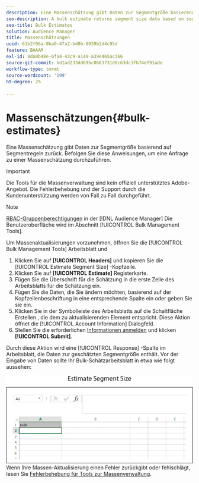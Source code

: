 ```yaml
---
description: Eine Massenschätzung gibt Daten zur Segmentgröße basierend auf Segmentregeln zurück. Befolgen Sie diese Anweisungen, um eine Anfrage zu einer Massenschätzung durchzuführen.
seo-description: A bulk estimate returns segment size data based on segment rules. Follow these instructions to make a bulk estimate request.
seo-title: Bulk Estimates
solution: Audience Manager
title: Massenschätzungen
uuid: 63b2f06a-8ba0-47a2-bd0b-8039b2d4c95d
feature: BAAAM
exl-id: 8da0b48e-6fa4-43c9-a149-a39e465ac366
source-git-commit: bd1ad233dd69bc8683731d0c63dc3fb74ef91ade
workflow-type: tm+mt
source-wordcount: '199'
ht-degree: 2%

---
```


# Massenschätzungen{#bulk-estimates}

Eine Massenschätzung gibt Daten zur Segmentgröße basierend auf Segmentregeln zurück. Befolgen Sie diese Anweisungen, um eine Anfrage zu einer Massenschätzung durchzuführen.

>[!IMPORTANT]
>
>Die Tools für die Massenverwaltung sind kein offiziell unterstütztes Adobe-Angebot. Die Fehlerbehebung und der Support durch die Kundenunterstützung werden von Fall zu Fall durchgeführt.

<!-- 

t_bulk_estimates.xml

 -->

>[!NOTE]
>
>[RBAC-Gruppenberechtigungen](../../features/administration/administration-overview.md) in der [!DNL Audience Manager] Die Benutzeroberfläche wird im Abschnitt [!UICONTROL Bulk Management Tools].

Um Massenaktualisierungen vorzunehmen, öffnen Sie die [!UICONTROL Bulk Management Tools] Arbeitsblatt und

1. Klicken Sie auf **[!UICONTROL Headers]** und kopieren Sie die [!UICONTROL Estimate Segment Size] -Kopfzeile.
2. Klicken Sie auf **[!UICONTROL Estimate]** Registerkarte.
3. Fügen Sie die Überschrift für die Schätzung in die erste Zeile des Arbeitsblatts für die Schätzung ein.
4. Fügen Sie die Daten, die Sie ändern möchten, basierend auf der Kopfzeilenbeschriftung in eine entsprechende Spalte ein oder geben Sie sie ein.
5. Klicken Sie in der Symbolleiste des Arbeitsblatts auf die Schaltfläche Erstellen , die dem zu aktualisierenden Element entspricht.
Diese Aktion öffnet die [!UICONTROL Account Information] Dialogfeld.
6. Stellen Sie die erforderlichen [Informationen anmelden](../../reference/bulk-management-tools/bulk-management-intro.md#auth-reqs) und klicken **[!UICONTROL Submit]**.

Durch diese Aktion wird eine [!UICONTROL Response] -Spalte im Arbeitsblatt, die Daten zur geschätzten Segmentgröße enthält. Vor der Eingabe von Daten sollte Ihr Bulk-Schätzarbeitsblatt in etwa wie folgt aussehen:

![](assets/estimate.png)
Wenn Ihre Massen-Aktualisierung einen Fehler zurückgibt oder fehlschlägt, lesen Sie [Fehlerbehebung für Tools zur Massenverwaltung](../../reference/bulk-management-tools/bulk-troubleshooting.md).
